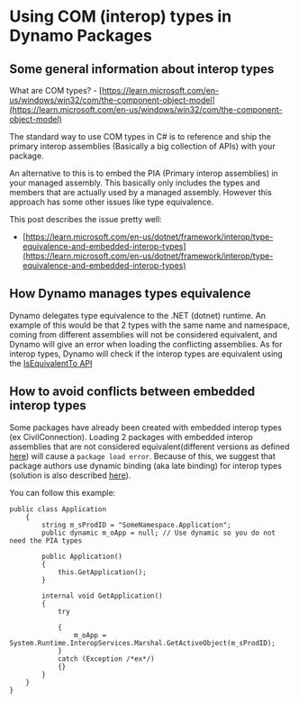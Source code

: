# Using COM (interop) types in Dynamo Packages

## Some general information about interop types

What are COM types? - [https://learn.microsoft.com/en-us/windows/win32/com/the-component-object-model](https://learn.microsoft.com/en-us/windows/win32/com/the-component-object-model)

The standard way to use COM types in C# is to reference and ship the primary interop assemblies (Basically a big collection of APIs) with your package.

An alternative to this is to embed the PIA (Primary interop assemblies) in your managed assembly. This basically only includes the types and members that are actually used by a managed assembly. However this approach has some other issues like type equivalence.

This post describes the issue pretty well:

* [https://learn.microsoft.com/en-us/dotnet/framework/interop/type-equivalence-and-embedded-interop-types](https://learn.microsoft.com/en-us/dotnet/framework/interop/type-equivalence-and-embedded-interop-types)

## How Dynamo manages types equivalence

Dynamo delegates type equivalence to the .NET (dotnet) runtime. An example of this would be that 2 types with the same name and namespace, coming from different assemblies will not be considered equivalent, and Dynamo will give an error when loading the conflicting assemblies. As for interop types, Dynamo will check if the interop types are equivalent using the [IsEquivalentTo API](https://learn.microsoft.com/en-us/dotnet/api/system.type.isequivalentto)

## How to avoid conflicts between embedded interop types

Some packages have already been created with embedded interop types (ex CivilConnection). Loading 2 packages with embedded interop assemblies that are not considered equivalent(different versions as defined [here](https://learn.microsoft.com/en-us/dotnet/framework/interop/type-equivalence-and-embedded-interop-types)) will cause a `package load error`. Because of this, we suggest that package authors use dynamic binding (aka late binding) for interop types (solution is also described [here](https://blogs.iis.net/samng/the-pain-of-deploying-primary-interop-assemblies)).

You can follow this example:

```
public class Application
    {
        string m_sProdID = "SomeNamespace.Application";
        public dynamic m_oApp = null; // Use dynamic so you do not need the PIA types

        public Application()
        {
            this.GetApplication();
        }

        internal void GetApplication()
        {
            try

            {
                m_oApp = System.Runtime.InteropServices.Marshal.GetActiveObject(m_sProdID);
            }
            catch (Exception /*ex*/)
            {}
        }
    }
}
```
